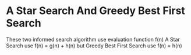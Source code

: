 # A Star Search And Greedy Best First Search
These two informed search algorithm use evaluation function f(n)
A Star Search use f(n) = g(n) + h(n) but Greedy Best First Search use f(n) = h(n)
